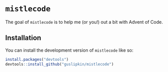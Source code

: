 
<!-- README.md is generated from README.Rmd. Please edit that file -->

# `mistlecode`

<!-- badges: start -->
<!-- badges: end -->

The goal of `mistlecode` is to help me (or you!) out a bit with Advent
of Code.

## Installation

You can install the development version of `mistlecode` like so:

``` r
install.packages("devtools")
devtools::install_github("guslipkin/mistlecode")
```

